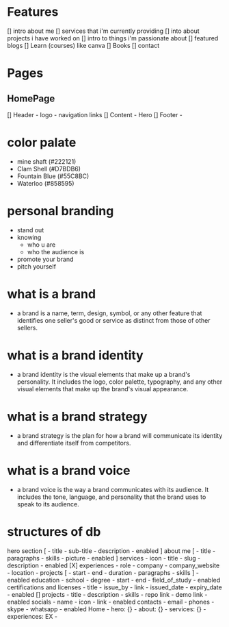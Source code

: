 # Features
[] intro about me
[] services that i'm currently providing
[] into about projects i have worked on
[] intro to things i'm passionate about
[] featured blogs
[] Learn (courses) like canva
[] Books
[] contact

# Pages
## HomePage
[] Header
    - logo
    - navigation links
[] Content
    - Hero
[] Footer
    -

# color palate
- mine shaft (#222121)
- Clam Shell (#D7BDB6)
- Fountain Blue (#55C8BC)
- Waterloo (#858595)

# personal branding
- stand out
 - knowing
    - who u are
    - who the audience is
- promote your brand
- pitch yourself

# what is a brand
- a brand is a name, term, design, symbol, or any other feature that identifies one seller's good or service as distinct from those of other sellers.

# what is a brand identity
- a brand identity is the visual elements that make up a brand's personality. It includes the logo, color palette, typography, and any other visual elements that make up the brand's visual appearance.

# what is a brand strategy
- a brand strategy is the plan for how a brand will communicate its identity and differentiate itself from competitors.

# what is a brand voice
- a brand voice is the way a brand communicates with its audience. It includes the tone, language, and personality that the brand uses to speak to its audience.


# structures of db
hero section
      [
	- title
	- sub-title
	- description
	- enabled
      ]
about me
      [
	- title
	- paragraphs
	- skills
	- picture
	- enabled
      ]
services
	- icon
	- title
	- slug
	- description
	- enabled
[X] experiences
	- role
	- company
	- company_website
	- location
	- projects
	      [
		- start
		- end
		- duration
		- paragraphs
		- skills
	      ]
	- enabled
education
	- school
	- degree
	- start
	- end
	- field_of_study
	- enabled
certifications and licenses
	- title
	- issue_by
	- link
	- issued_date
	- expiry_date
	- enabled
[] projects
	- title
	- description
	- skills
	- repo link
	- demo link
	- enabled
socials
	- name
	- icon
	- link
	- enabled
contacts
	- email
	- phones
	- skype
	- whatsapp
	- enabled
Home
	- hero: {}
	- about: {}
	- services: {}
	- experiences: EX
	- 


